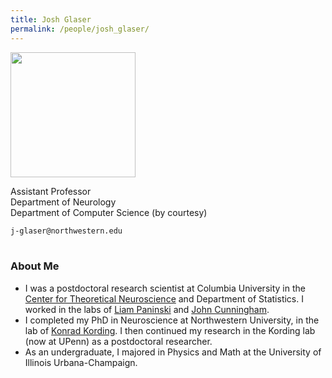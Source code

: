 ```yaml
---
title: Josh Glaser
permalink: /people/josh_glaser/
---
```


<img width="200" src="{{site.baseurl}}/images/teampic/josh_profile3.jpg">

Assistant Professor <br>
Department of Neurology <br>
Department of Computer Science (by courtesy)

<i class="fa fa-envelope-o"></i>  `j-glaser@northwestern.edu`<br>
<br>

### About Me
* I was a postdoctoral research scientist at Columbia University in the [Center for Theoretical Neuroscience](https://ctn.zuckermaninstitute.columbia.edu/) and Department of Statistics. I worked in the labs of [Liam Paninski](http://www.stat.columbia.edu/~liam/) and [John Cunningham](http://stat.columbia.edu/~cunningham/).
* I completed my PhD in Neuroscience at Northwestern University, in the lab of [Konrad Kording](http://kordinglab.com/). I then continued my research in the Kording lab (now at UPenn) as a postdoctoral researcher.
* As an undergraduate, I majored in Physics and Math at the University of Illinois Urbana-Champaign.
